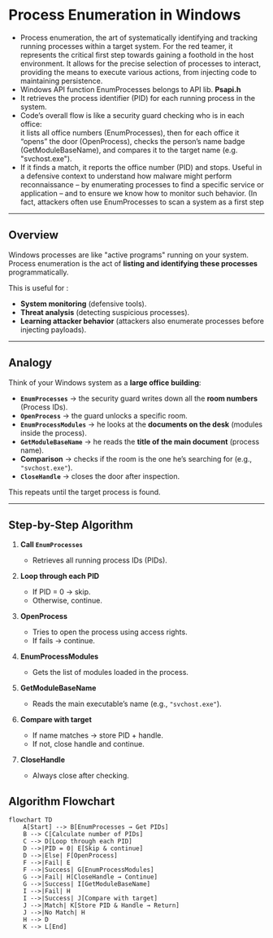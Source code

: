 # Process Enumeration in Windows

- Process enumeration, the art of systematically identifying and tracking running processes within a target system. For the red teamer, it represents the critical first step towards gaining a foothold in the host environment. It allows for the precise selection of processes to interact, providing the means to execute various actions, from injecting code to maintaining persistence. 
- Windows API function EnumProcesses belongs to API lib. **Psapi.h**
- It retrieves the process identifier (PID) for each running process in the system.
- Code’s overall flow is like a security guard checking who is in each office:
  <br>
  it lists all office numbers (EnumProcesses), then for each office it “opens” the door (OpenProcess), checks the person’s name badge         (GetModuleBaseName), and compares it to the target name (e.g. "svchost.exe"). <br>
- If it finds a match, it reports the office number (PID) and stops. Useful in a defensive context to understand how malware might perform reconnaissance – by enumerating processes to find a specific service or application – and to ensure we know how to monitor such behavior. (In fact, attackers often use EnumProcesses to scan a system as a first step

---

## Overview
Windows processes are like "active programs" running on your system.  
Process enumeration is the act of **listing and identifying these processes** programmatically.  

This is useful for :
- **System monitoring** (defensive tools).  
- **Threat analysis** (detecting suspicious processes).  
- **Learning attacker behavior** (attackers also enumerate processes before injecting payloads).  

---

## Analogy
Think of your Windows system as a **large office building**:

- **`EnumProcesses`** → the security guard writes down all the **room numbers** (Process IDs).  
- **`OpenProcess`** → the guard unlocks a specific room.  
- **`EnumProcessModules`** → he looks at the **documents on the desk** (modules inside the process).  
- **`GetModuleBaseName`** → he reads the **title of the main document** (process name).  
- **Comparison** → checks if the room is the one he’s searching for (e.g., `"svchost.exe"`).  
- **`CloseHandle`** → closes the door after inspection.  

This repeats until the target process is found.

---

##  Step-by-Step Algorithm

1. **Call `EnumProcesses`**  
   - Retrieves all running process IDs (PIDs).  

2. **Loop through each PID**  
   - If PID = 0 → skip.  
   - Otherwise, continue.  

3. **OpenProcess**  
   - Tries to open the process using access rights.  
   - If fails → continue.  

4. **EnumProcessModules**  
   - Gets the list of modules loaded in the process.  

5. **GetModuleBaseName**  
   - Reads the main executable’s name (e.g., `"svchost.exe"`).  

6. **Compare with target**  
   - If name matches → store PID + handle.  
   - If not, close handle and continue.  

7. **CloseHandle**  
   - Always close after checking.  

## Algorithm Flowchart
```mermaid
flowchart TD
    A[Start] --> B[EnumProcesses → Get PIDs]
    B --> C[Calculate number of PIDs]
    C --> D[Loop through each PID]
    D -->|PID = 0| E[Skip & continue]
    D -->|Else| F[OpenProcess]
    F -->|Fail| E
    F -->|Success| G[EnumProcessModules]
    G -->|Fail| H[CloseHandle → Continue]
    G -->|Success| I[GetModuleBaseName]
    I -->|Fail| H
    I -->|Success| J[Compare with target]
    J -->|Match| K[Store PID & Handle → Return]
    J -->|No Match| H
    H --> D
    K --> L[End]
